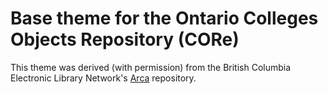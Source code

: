 # Base theme for the Ontario Colleges Objects Repository (CORe)

This theme was derived (with permission) from the British Columbia Electronic Library Network's [Arca](http://arcabc.ca/) repository.
